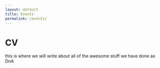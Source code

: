 ```yaml
---
layout: default
title: Events
permalink: /events/
---
```


# CV
this is where we will write about all of the awesome stuff we have done as DnA
